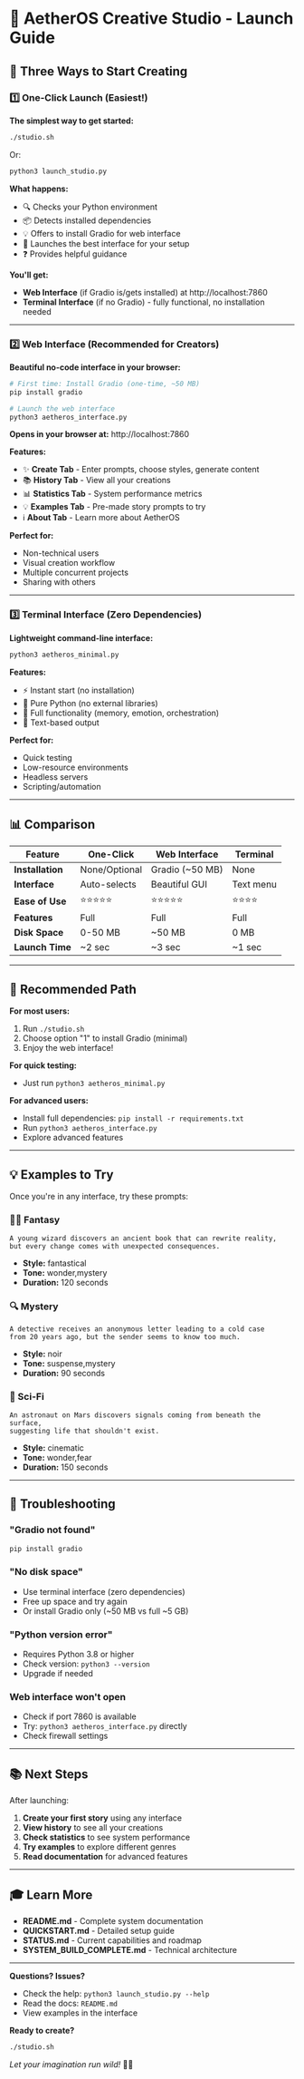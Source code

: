 # 🎨 AetherOS Creative Studio - Launch Guide

## 🚀 Three Ways to Start Creating

### 1️⃣ One-Click Launch (Easiest!)

**The simplest way to get started:**

```bash
./studio.sh
```

Or:

```bash
python3 launch_studio.py
```

**What happens:**
- 🔍 Checks your Python environment
- 📦 Detects installed dependencies
- 💡 Offers to install Gradio for web interface
- 🎯 Launches the best interface for your setup
- ❓ Provides helpful guidance

**You'll get:**
- **Web Interface** (if Gradio is/gets installed) at http://localhost:7860
- **Terminal Interface** (if no Gradio) - fully functional, no installation needed

---

### 2️⃣ Web Interface (Recommended for Creators)

**Beautiful no-code interface in your browser:**

```bash
# First time: Install Gradio (one-time, ~50 MB)
pip install gradio

# Launch the web interface
python3 aetheros_interface.py
```

**Opens in your browser at:** http://localhost:7860

**Features:**
- ✨ **Create Tab** - Enter prompts, choose styles, generate content
- 📚 **History Tab** - View all your creations
- 📊 **Statistics Tab** - System performance metrics
- 💡 **Examples Tab** - Pre-made story prompts to try
- ℹ️ **About Tab** - Learn more about AetherOS

**Perfect for:**
- Non-technical users
- Visual creation workflow
- Multiple concurrent projects
- Sharing with others

---

### 3️⃣ Terminal Interface (Zero Dependencies)

**Lightweight command-line interface:**

```bash
python3 aetheros_minimal.py
```

**Features:**
- ⚡ Instant start (no installation)
- 🎯 Pure Python (no external libraries)
- 💾 Full functionality (memory, emotion, orchestration)
- 📝 Text-based output

**Perfect for:**
- Quick testing
- Low-resource environments
- Headless servers
- Scripting/automation

---

## 📊 Comparison

| Feature | One-Click | Web Interface | Terminal |
|---------|-----------|---------------|----------|
| **Installation** | None/Optional | Gradio (~50 MB) | None |
| **Interface** | Auto-selects | Beautiful GUI | Text menu |
| **Ease of Use** | ⭐⭐⭐⭐⭐ | ⭐⭐⭐⭐⭐ | ⭐⭐⭐⭐ |
| **Features** | Full | Full | Full |
| **Disk Space** | 0-50 MB | ~50 MB | 0 MB |
| **Launch Time** | ~2 sec | ~3 sec | ~1 sec |

---

## 🎯 Recommended Path

**For most users:**
1. Run `./studio.sh`
2. Choose option "1" to install Gradio (minimal)
3. Enjoy the web interface!

**For quick testing:**
- Just run `python3 aetheros_minimal.py`

**For advanced users:**
- Install full dependencies: `pip install -r requirements.txt`
- Run `python3 aetheros_interface.py`
- Explore advanced features

---

## 💡 Examples to Try

Once you're in any interface, try these prompts:

### 🧙‍♂️ Fantasy
```
A young wizard discovers an ancient book that can rewrite reality, 
but every change comes with unexpected consequences.
```
- **Style:** fantastical
- **Tone:** wonder,mystery
- **Duration:** 120 seconds

### 🔍 Mystery
```
A detective receives an anonymous letter leading to a cold case 
from 20 years ago, but the sender seems to know too much.
```
- **Style:** noir
- **Tone:** suspense,mystery
- **Duration:** 90 seconds

### 🚀 Sci-Fi
```
An astronaut on Mars discovers signals coming from beneath the surface, 
suggesting life that shouldn't exist.
```
- **Style:** cinematic
- **Tone:** wonder,fear
- **Duration:** 150 seconds

---

## 🐛 Troubleshooting

### "Gradio not found"
```bash
pip install gradio
```

### "No disk space"
- Use terminal interface (zero dependencies)
- Free up space and try again
- Or install Gradio only (~50 MB vs full ~5 GB)

### "Python version error"
- Requires Python 3.8 or higher
- Check version: `python3 --version`
- Upgrade if needed

### Web interface won't open
- Check if port 7860 is available
- Try: `python3 aetheros_interface.py` directly
- Check firewall settings

---

## 📚 Next Steps

After launching:

1. **Create your first story** using any interface
2. **View history** to see all your creations
3. **Check statistics** to see system performance
4. **Try examples** to explore different genres
5. **Read documentation** for advanced features

---

## 🎓 Learn More

- **README.md** - Complete system documentation
- **QUICKSTART.md** - Detailed setup guide
- **STATUS.md** - Current capabilities and roadmap
- **SYSTEM_BUILD_COMPLETE.md** - Technical architecture

---

**Questions? Issues?**
- Check the help: `python3 launch_studio.py --help`
- Read the docs: `README.md`
- View examples in the interface

**Ready to create?**

```bash
./studio.sh
```

*Let your imagination run wild!* 🚀✨
